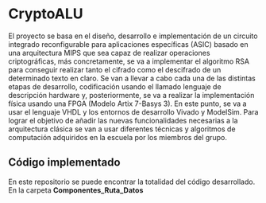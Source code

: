 # CryptoALU

El proyecto se basa en el diseño, desarrollo e implementación de un circuito integrado reconfigurable para aplicaciones específicas (ASIC) basado en una arquitectura MIPS que sea capaz de realizar operaciones criptográficas, más concretamente, se va a implementar el algoritmo RSA para conseguir realizar tanto el cifrado como el descifrado de un determinado texto en claro. Se van a llevar a cabo cada una de las distintas etapas de desarrollo, codificación usando el llamado lenguaje de descripción hardware y, posteriormente, se va a realizar la implementación física usando una FPGA (Modelo Artix 7-Basys 3). En este punto, se va a usar el lenguaje VHDL y los entornos de desarrollo Vivado y ModelSim. Para lograr el objetivo de añadir las nuevas funcionalidades necesarias a la arquitectura clásica se van a usar diferentes técnicas y algoritmos de computación adquiridos en la escuela por los miembros del grupo.


## Código implementado

En este repositorio se puede encontrar la totalidad del código desarrollado. En la carpeta **Componentes_Ruta_Datos**
